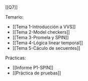 [[Q7]]

Temario:
+ [[Tema 1-Introducción a VVS]]
+ [[Tema 2-Model checkers]]
+ [[Tema 3-Promela y SPIN]]
+ [[Tema 4-Lógica linear temporal]]
+ [[Tema 5-Cáculo de secuentes]]

Prácticas:
+ [[Informe  P1-SPIN]]
+ [[Práctica de pruebas]]